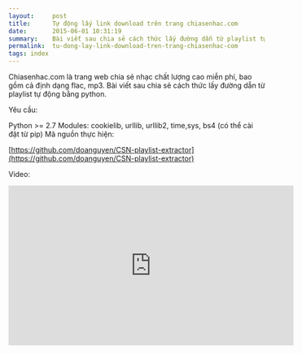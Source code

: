 ```yaml
---
layout:     post
title:      Tự động lấy link download trên trang chiasenhac.com
date:       2015-06-01 10:31:19
summary:    Bài viết sau chia sẻ cách thức lấy đường dẫn từ playlist tự động bằng python.
permalink:	tu-dong-lay-link-download-tren-trang-chiasenhac-com
tags: index
---
```


Chiasenhac.com là trang web chia sẻ nhạc chất lượng cao miễn phí, bao gồm cả định dạng flac, mp3. Bài viết sau chia sẻ cách thức lấy đường dẫn từ playlist tự động bằng python.

Yêu cầu:

Python >= 2.7
Modules: cookielib, urllib, urllib2, time,sys, bs4 (có thể cài đặt từ pip)
Mã nguồn thực hiện:

[https://github.com/doanguyen/CSN-playlist-extractor](https://github.com/doanguyen/CSN-playlist-extractor)

Video:

<iframe width="560" height="315" src="https://www.youtube.com/embed/z5wPcuqofSY" frameborder="0" allowfullscreen></iframe>